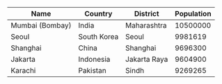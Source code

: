 | Name | Country | District | Population |
| --- | --- | --- | --- |
| Mumbai (Bombay) | India | Maharashtra | 10500000 |
| Seoul | South Korea | Seoul | 9981619 |
| Shanghai | China | Shanghai | 9696300 |
| Jakarta | Indonesia | Jakarta Raya | 9604900 |
| Karachi | Pakistan | Sindh | 9269265 |
